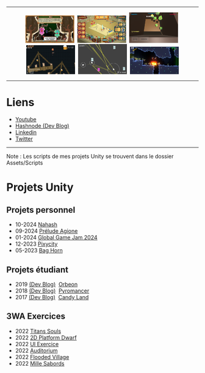 
<!-- <div align="center">
  <img src="assets/logo.png" alt="logo" width="1024" height="auto" />
</div> -->

---

<div align="center"> 
  <img src="assets/screenshot1.png" alt="screenshot" width="128" />&nbsp
  <img src="assets/screenshot2.png" alt="screenshot" width="128" />&nbsp
  <img src="assets/screenshot3.png" alt="screenshot" width="128" />&nbsp
  <img src="assets/screenshot4.png" alt="screenshot" width="128" />&nbsp
  <img src="assets/screenshot5.png" alt="screenshot" width="128" />&nbsp
  <img src="assets/screenshot7.png" alt="screenshot" width="128" />
</div>

---

<!-- Badges -->

# Liens
  * <a href="https://www.youtube.com/channel/UCwxuydeEi6WyM-X6nsPs-8A">Youtube</a>
  * <a href="https://hashnode.com/@Archer01">Hashnode (Dev Blog)</a>
  * <a href="https://www.linkedin.com/in/julienguenard/">Linkedin</a>
  * <a href="https://twitter.com/julien_guenard">Twitter</a>
 
  ---

Note : Les scripts de mes projets Unity se trouvent dans le dossier Assets/Scripts
  
  # Projets Unity
  
   ## Projets personnel
  * 10-2024 <a href="https://github.com/JulienGuenard/Nahash">Nahash</a>
  * 09-2024 <a href="https://github.com/JulienGuenard/Prelude-Agione">Prélude Agione</a>
  * 01-2024 <a href="https://github.com/JulienGuenard/GGJ2024---Thumbass-Finghter">Global Game Jam 2024</a>
  * 12-2023 <a href="https://github.com/JulienGuenard/Pixycity">Pixycity</a>
  * 05-2023 <a href="https://github.com/JulienGuenard/Bag-Horn">Bag Horn</a>
  
   ## Projets étudiant
  * 2019 <a href="https://archer01-tactic-turn-based-unity.hashnode.dev/">(Dev Blog)</a>&nbsp;
  <a href="https://github.com/JulienGuenard/Orbeon">Orbeon</a>
  * 2018 <a href="https://jeu-infiltration-unity.hashnode.dev/">(Dev Blog)</a>&nbsp;
  <a href="https://github.com/JulienGuenard/Pyromancer">Pyromancer</a>
  * 2017 <a href="https://archer01-jeu-narratif-2d.hashnode.dev/">(Dev Blog)</a>&nbsp;
  <a href="https://github.com/JulienGuenard/Candy-Land">Candy Land</a>

   ## 3WA Exercices
  * 2022 <a href="https://github.com/JulienGuenard/2D-Titan-Souls-Like">Titans Souls</a> 
  * 2022 <a href="https://github.com/JulienGuenard/2D-Platform---Cours-3WA">2D Platform Dwarf</a>
  * 2022 <a href="https://github.com/JulienGuenard/UI-Exercice">UI Exercice</a>
  * 2022 <a href="https://github.com/JulienGuenard/Piratorium">Auditorium</a>
  * 2022 <a href="https://github.com/JulienGuenard/Flooded-Village">Flooded Village</a>
  * 2022 <a href="https://github.com/JulienGuenard/Mille-Sabords">Mille Sabords</a>

